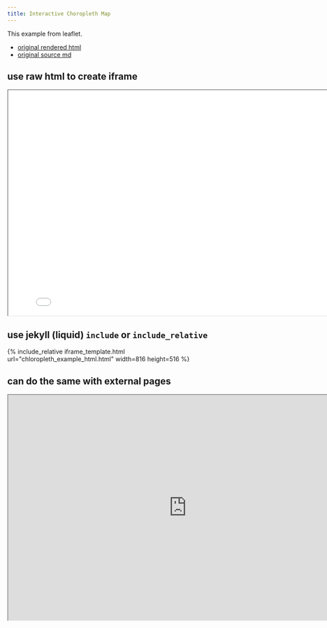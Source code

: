 ```yaml
---
title: Interactive Choropleth Map
---
```


This example from leaflet. 
* [original rendered html](https://leafletjs.com/examples/choropleth/)
* [original source md](https://github.com/Leaflet/Leaflet/blob/master/docs/examples/choropleth/index.md)


## use raw html to create iframe

<iframe src='chloropleth_example_html.html'
	width='816'
	height='516'>
</iframe>


## use jekyll (liquid) `include` or `include_relative`
 
{% include_relative iframe_template.html url="chloropleth_example_html.html" width=816 height=516 %}

## can do the same with external pages

<iframe src='https://leafletjs.com/examples/choropleth/example.html'
	width='816'
	height='516'>
</iframe>
